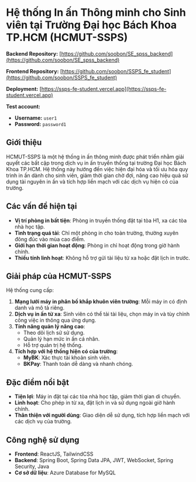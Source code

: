 # Hệ thống In ấn Thông minh cho Sinh viên tại Trường Đại học Bách Khoa TP.HCM (HCMUT-SSPS)

**Backend Repository:** [https://github.com/soobon/SE_spss_backend](https://github.com/soobon/SE_spss_backend)

**Frontend Repository:** [https://github.com/soobon/SSPS_fe_student](https://github.com/soobon/SSPS_fe_student)

**Deployment:** [https://ssps-fe-student.vercel.app](https://ssps-fe-student.vercel.app)

**Test account:**  
- **Username:** `user1`  
- **Password:** `password1`

## Giới thiệu
HCMUT-SSPS là một hệ thống in ấn thông minh được phát triển nhằm giải quyết các bất cập trong dịch vụ in ấn truyền thống tại trường Đại học Bách Khoa TP.HCM. Hệ thống này hướng đến việc hiện đại hóa và tối ưu hóa quy trình in ấn dành cho sinh viên, giảm thời gian chờ đợi, nâng cao hiệu quả sử dụng tài nguyên in ấn và tích hợp liền mạch với các dịch vụ hiện có của trường.

## Các vấn đề hiện tại
- **Vị trí phòng in bất tiện**: Phòng in truyền thống đặt tại tòa H1, xa các tòa nhà học tập.
- **Tình trạng quá tải**: Chỉ một phòng in cho toàn trường, thường xuyên đông đúc vào mùa cao điểm.
- **Giới hạn thời gian hoạt động**: Phòng in chỉ hoạt động trong giờ hành chính.
- **Thiếu tính linh hoạt**: Không hỗ trợ gửi tài liệu từ xa hoặc đặt lịch in trước.

## Giải pháp của HCMUT-SSPS
Hệ thống cung cấp:
1. **Mạng lưới máy in phân bố khắp khuôn viên trường**: Mỗi máy in có định danh và mô tả riêng.
2. **Dịch vụ in ấn từ xa**: Sinh viên có thể tải tài liệu, chọn máy in và tùy chỉnh công việc in thông qua ứng dụng.
3. **Tính năng quản lý nâng cao**:
   - Theo dõi lịch sử sử dụng.
   - Quản lý hạn mức in ấn cá nhân.
   - Hỗ trợ quản trị hệ thống.
4. **Tích hợp với hệ thống hiện có của trường**:
   - **MyBK**: Xác thực tài khoản sinh viên.
   - **BKPay**: Thanh toán dễ dàng và nhanh chóng.

## Đặc điểm nổi bật
- **Tiện lợi**: Máy in đặt tại các tòa nhà học tập, giảm thời gian di chuyển.
- **Linh hoạt**: Cho phép in từ xa, đặt lịch in và sử dụng ngoài giờ hành chính.
- **Thân thiện với người dùng**: Giao diện dễ sử dụng, tích hợp liền mạch với các dịch vụ của trường.

## Công nghệ sử dụng
- **Frontend**: ReactJS, TailwindCSS
- **Backend**: Spring Boot, Spring Data JPA, JWT, WebSocket, Spring Security, Java 
- **Cơ sở dữ liệu**: Azure Database for MySQL 
